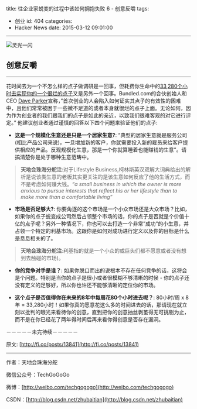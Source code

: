 title: 往企业家蜕变的过程中该如何拥抱失败 6 - 创意反嚼
tags:
  - 创业
id: 404
categories:
  - Hacker News
date: 2015-03-12 09:01:00
---

<div id="article_content" class="article_content">&#13;
        <div class="markdown_views">

![灵光一闪](http://img.blog.csdn.net/20150312090044421)

## 创意反嚼

* * *

花时间去为一个不怎么样的点子做调研是一回事，但耗费你生命中的[33,280个小时去实现你的一个很烂的点子](http://fi.co/posts/513)又是另外一个回事。Bundled.com的合伙创始人和CEO [Dave Parker](https://twitter.com/daveparkersea)宣称，”首次创业的人会陷入如何证实其点子的有效性的困难中，且他们常常被困于一些微不足道的或者本身就很烂的点子上面。无论如何，因为作为创业者的我们跟我们的点子是如此的亲近，以致我们很难客观的对它进行评定。” 他建议创业者通过谨慎的回答以下四个问题来验证他们的点子:

*   **这是一个规模化生意还是只是一个居家生意?**: “典型的居家生意就是服务公司(相比产品公司来说)，一旦增加新的客户，你就需要投入新的雇员来给客户提供相应的产品。反观规模化生意，那是一个你就算睡着也能赚钱的生意”。请搞清楚你是处于哪种生意范畴中。

> **天地会珠海分舵注**:对于Lifestyle Business,柯林斯英汉双解大词典给出的解析是说该类生意的老板其实更关注的是该生意如何反应了他的生活方式，而不是考虑如何赚大钱。_“a small business in which the owner is more anxious to pursue interests that reflect his or her lifestyle than to make more than a comfortable living”_
*   **市场是否足够大?**: 你要角逐的这个市场是一个小众市场还是大众市场？比如，如果你的点子蜕变成公司然后占领整个市场的话，你的点子是否就是个价值十亿的点子呢？另外一种情况下，你也可以去打造一个非常”成功”的小生意，并占领一个特定的利基市场。这跟你是如何对成功进行定义以及你的目标是什么是息息相关的了。

> **天地会珠海分舵注**:利基指的就是一个小众的或巨头们都不愿意或者没有想到去触碰的市场)。
*   **你的竞争对手是谁？**: 如果你脱口而出的说根本不存在任何竞争的话，这将会是个问题。特别是当你的点子是很小或者很模糊不够清晰的时候 - 你的点子还没有定义的足够好，所以你也许还不能够清晰的定位你的市场。

*   **这个点子是否值得你在未来的8年中每周花80个小时进去呢？**: 80小时/周 x 8 年 = 33,280小时！如果你真的愿意花这么多的时间进去的话，那请现在就立刻以批判的眼光来看待你的创意，直到把你的创意抽丝剥茧得无可挑剔为止，而不是在你已经花了两年得时间后再来看你得创意是否存在漏洞。

－－－－－未完待续－－－－－

原文: [http://fi.co/posts/13841](http://fi.co/posts/13841)

* * *

作者：天地会珠海分舵  

微信公众号：TechGoGoGo  

微博：[http://weibo.com/techgogogo](http://weibo.com/techgogogo)  

CSDN：[http://blog.csdn.net/zhubaitian](http://blog.csdn.net/zhubaitian)
</div>&#13;
        <script type="text/javascript"><![CDATA[
            $(function () {
                $('pre.prettyprint code').each(function () {
                    var lines = $(this).text().split('n').length;
                    var $numbering = $('<ul/>').addClass('pre-numbering').hide();
                    $(this).addClass('has-numbering').parent().append($numbering);
                    for (i = 1; i <= lines; i++) {
                        $numbering.append($('<li/>').text(i));
                    };
                    $numbering.fadeIn(1700);
                });
            });
        ]]></script></div>